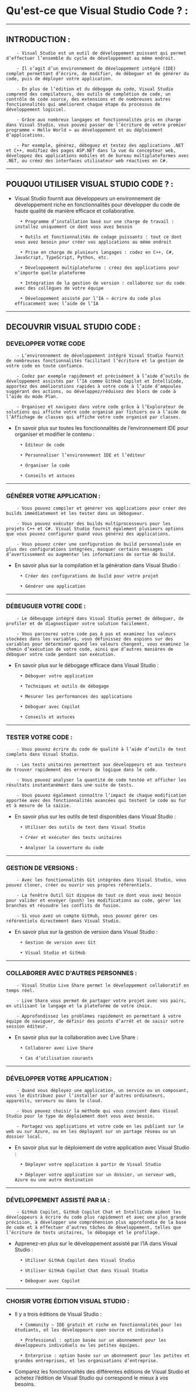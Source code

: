 # **Qu'est-ce que Visual Studio Code ? :**
---

## **INTRODUCTION :**


        - Visual Studio est un outil de développement puissant qui permet d’effectuer l’ensemble du cycle de développement au même endroit. 

        - Il s’agit d’un environnement de développement intégré (IDE) complet permettant d’écrire, de modifier, de déboguer et de générer du code, puis de déployer votre application. 

        - En plus de l’édition et du débogage du code, Visual Studio comprend des compilateurs, des outils de complétion de code, un contrôle de code source, des extensions et de nombreuses autres fonctionnalités qui améliorent chaque étape du processus de développement logiciel.

        - Grâce aux nombreux langages et fonctionnalités pris en charge dans Visual Studio, vous pouvez passer de l’écriture de votre premier programme « Hello World » au développement et au déploiement d’applications. 

        - Par exemple, générez, déboguez et testez des applications .NET et C++, modifiez des pages ASP.NET dans la vue du concepteur web, développez des applications mobiles et de bureau multiplateformes avec .NET, ou créez des interfaces utilisateur web réactives en C#.
---

## **POUQUOI UTILISER VISUAL STUDIO CODE ? :**


* Visual Studio fournit aux développeurs un environnement de développement riche en fonctionnalités pour développer du code de haute qualité de manière efficace et collaborative.


        • Programme d’installation basé sur une charge de travail : installez uniquement ce dont vous avez besoin

        • Outils et fonctionnalités de codage puissants : tout ce dont vous avez besoin pour créer vos applications au même endroit

        • Prise en charge de plusieurs langages : codez en C++, C#, JavaScript, TypeScript, Python, etc.

        • Développement multiplateforme : créez des applications pour n’importe quelle plateforme

        • Intégration de la gestion de version : collaborez sur du code avec des collègues de votre équipe

        • Développement assisté par l’IA – écrire du code plus efficacement avec l’aide de l’IA
---

## **DECOUVRIR VISUAL STUDIO CODE :**

### **DEVELOPPER VOTRE CODE**

        - L’environnement de développement intégré Visual Studio fournit de nombreuses fonctionnalités facilitant l’écriture et la gestion de votre code en toute confiance. 

        - Codez par exemple rapidement et précisément à l’aide d’outils de développement assistés par l’IA comme GitHub Copilot et IntelliCode, apportez des améliorations rapides à votre code à l’aide d’ampoules suggérant des actions, ou développez/réduisez des blocs de code à l’aide du mode Plan. 

        - Organisez et naviguez dans votre code grâce à l’Explorateur de solutions qui affiche votre code organisé par fichiers ou à l’aide de l’Affichage de classes qui affiche votre code organisé par classes.


* En savoir plus sur toutes les fonctionnalités de l’environnement IDE pour organiser et modifier le contenu :

    
        • Éditeur de code

        • Personnaliser l’environnement IDE et l’éditeur

        • Organiser le code

        • Conseils et astuces
---

### **GÉNÉRER VOTRE APPLICATION :**

        - Vous pouvez compiler et générer vos applications pour créer des builds immédiatement et les tester dans un débogueur.

        - Vous pouvez exécuter des builds multiprocesseurs pour les projets C++ et C#. Visual Studio fournit également plusieurs options que vous pouvez configurer quand vous générez des applications. 

        - Vous pouvez créer une configuration de build personnalisée en plus des configurations intégrées, masquer certains messages d’avertissement ou augmenter les informations de sortie de build.


* En savoir plus sur la compilation et la génération dans Visual Studio :


        • Créer des configurations de build pour votre projet

        • Générer une application
---

### **DÉBEUGUER VOTRE CODE :**

        - Le débeugage intégré dans Visual Studio permet de déboguer, de profiler et de diagnostiquer votre solution facilement. 

        - Vous parcourez votre code pas à pas et examinez les valeurs stockées dans les variables, vous définissez des espions sur des variables pour déterminer quand les valeurs changent, vous examinez le chemin d’exécution de votre code, ainsi que d’autres manières de déboguer votre code pendant son exécution.


* En savoir plus sur le débogage efficace dans Visual Studio :


        • Déboguer votre application

        • Techniques et outils de débogage

        • Mesurer les performances des applications

        • Déboguer avec Copilot

        • Conseils et astuces
---

### **TESTER VOTRE CODE :**

        - Vous pouvez écrire du code de qualité à l’aide d’outils de test complets dans Visual Studio.

        - Les tests unitaires permettent aux développeurs et aux testeurs de trouver rapidement des erreurs de logique dans le code. 

        - Vous pouvez analyser la quantité de code testée et afficher les résultats instantanément dans une suite de tests. 

        - Vous pouvez également connaître l’impact de chaque modification apportée avec des fonctionnalités avancées qui testent le code au fur et à mesure de la saisie.


* En savoir plus sur les outils de test disponibles dans Visual Studio :


        • Utiliser des outils de test dans Visual Studio

        • Créer et exécuter des tests unitaires 

        • Analyser la couverture du code
---

### **GESTION DE VERSIONS :**

        - Avec les fonctionnalités Git intégrées dans Visual Studio, vous pouvez cloner, créer ou ouvrir vos propres référentiels. 

        - La fenêtre Outil Git dispose de tout ce dont vous avez besoin pour valider et envoyer (push) les modifications au code, gérer les branches et résoudre les conflits de fusion. 

        - Si vous avez un compte GitHub, vous pouvez gérer ces référentiels directement dans Visual Studio.


* En savoir plus sur la gestion de version dans Visual Studio :


        • Gestion de version avec Git

        • Visual Studio et GitHub
---

### **COLLABORER AVEC D'AUTRES PERSONNES :**

        - Visual Studio Live Share permet le développement collaboratif en temps réel. 

        - Live Share vous permet de partager votre projet avec vos pairs, en utilisant le langage et la plateforme de votre choix. 

        - Approfondissez les problèmes rapidement en permettant à votre équipe de naviguer, de définir des points d’arrêt et de saisir votre session éditeur.


* En savoir plus sur la collaboration avec Live Share :


        • Collaborer avec Live Share

        • Cas d’utilisation courants
---

### **DÉVELOPPER VOTRE APPLICATION :**

        - Quand vous déployez une application, un service ou un composant, vous le distribuez pour l’installer sur d’autres ordinateurs, appareils, serveurs ou dans le cloud. 

        - Vous pouvez choisir la méthode qui vous convient dans Visual Studio pour le type de déploiement dont vous avez besoin. 

        - Partagez vos applications et votre code en les publiant sur le web ou sur Azure, ou en les déployant sur un partage réseau ou un dossier local.


* En savoir plus sur le déploiement de votre application avec Visual Studio :


        • Déployer votre application à partir de Visual Studio 

        • Déployer votre application sur un dossier, un serveur web, Azure ou une autre destination
---

### **DÉVELOPPEMENT ASSISTÉ PAR IA :**


        - GitHub Copilot, GitHub Copilot Chat et IntelliCode aident les développeurs à écrire du code plus rapidement et avec une plus grande précision, à développer une compréhension plus approfondie de la base de code et à effectuer d’autres tâches de développement, telles que l’écriture de tests unitaires, le débogage et le profilage.


* Apprenez-en plus sur le développement assisté par l’IA dans Visual Studio :


        • Utiliser GitHub Copilot dans Visual Studio

        • Utiliser GitHub Copilot Chat dans Visual Studio

        • Déboguer avec Copilot
---

### **CHOISIR VOTRE ÉDITION VISUAL STUDIO :**

* Il y a trois éditions de Visual Studio :

        • Community – IDE gratuit et riche en fonctionnalités pour les étudiants, et les développeurs open source et individuels

        • Professional : option basée sur un abonnement pour les développeurs individuels ou les petites équipes.
        
        • Enterprise : option basée sur un abonnement pour les petites et grandes entreprises, et les organisations d’entreprise.

* Comparez les fonctionnalités des différentes éditions de Visual Studio et achetez l’édition de Visual Studio qui correspond le mieux à vos besoins.
